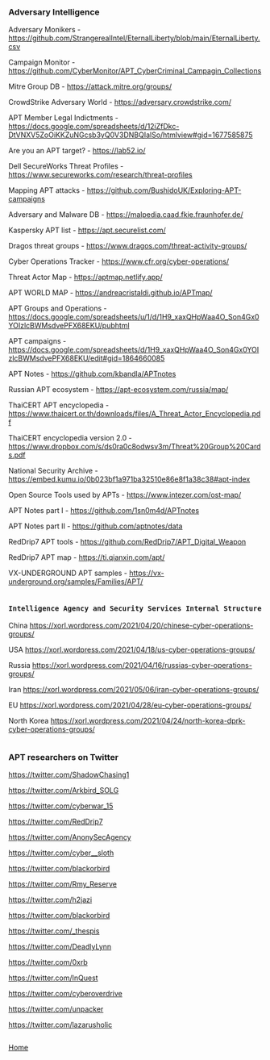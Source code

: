 ### Adversary Intelligence

Adversary Monikers - https://github.com/StrangerealIntel/EternalLiberty/blob/main/EternalLiberty.csv

Campaign Monitor - https://github.com/CyberMonitor/APT_CyberCriminal_Campagin_Collections

Mitre Group DB - https://attack.mitre.org/groups/

CrowdStrike Adversary World - https://adversary.crowdstrike.com/

APT Member Legal Indictments - https://docs.google.com/spreadsheets/d/12iZfDkc-DtVNXV5ZoOiKKZuNGcsb3yQ0V3DNBQIalSo/htmlview#gid=1677585875

Are you an APT target? - https://lab52.io/

Dell SecureWorks Threat Profiles - https://www.secureworks.com/research/threat-profiles

Mapping APT attacks - https://github.com/BushidoUK/Exploring-APT-campaigns

Adversary and Malware DB - https://malpedia.caad.fkie.fraunhofer.de/

Kaspersky APT list - https://apt.securelist.com/

Dragos threat groups - https://www.dragos.com/threat-activity-groups/

Cyber Operations Tracker - https://www.cfr.org/cyber-operations/

Threat Actor Map - https://aptmap.netlify.app/

APT WORLD MAP - https://andreacristaldi.github.io/APTmap/

APT Groups and Operations - https://docs.google.com/spreadsheets/u/1/d/1H9_xaxQHpWaa4O_Son4Gx0YOIzlcBWMsdvePFX68EKU/pubhtml

APT campaigns - https://docs.google.com/spreadsheets/d/1H9_xaxQHpWaa4O_Son4Gx0YOIzlcBWMsdvePFX68EKU/edit#gid=1864660085

APT Notes - https://github.com/kbandla/APTnotes

Russian APT ecosystem - https://apt-ecosystem.com/russia/map/

ThaiCERT APT encyclopedia - https://www.thaicert.or.th/downloads/files/A_Threat_Actor_Encyclopedia.pdf

ThaiCERT encyclopedia version 2.0 - https://www.dropbox.com/s/ds0ra0c8odwsv3m/Threat%20Group%20Cards.pdf

National Security Archive - https://embed.kumu.io/0b023bf1a971ba32510e86e8f1a38c38#apt-index

Open Source Tools used by APTs - https://www.intezer.com/ost-map/

APT Notes part I - https://github.com/1sn0m4d/APTnotes

APT Notes part II - https://github.com/aptnotes/data

RedDrip7 APT tools - https://github.com/RedDrip7/APT_Digital_Weapon

RedDrip7 APT map - https://ti.qianxin.com/apt/

VX-UNDERGROUND APT samples - https://vx-underground.org/samples/Families/APT/

```

```
### `Intelligence Agency and Security Services Internal Structure`

China https://xorl.wordpress.com/2021/04/20/chinese-cyber-operations-groups/

USA https://xorl.wordpress.com/2021/04/18/us-cyber-operations-groups/

Russia https://xorl.wordpress.com/2021/04/16/russias-cyber-operations-groups/

Iran https://xorl.wordpress.com/2021/05/06/iran-cyber-operations-groups/

EU https://xorl.wordpress.com/2021/04/28/eu-cyber-operations-groups/

North Korea https://xorl.wordpress.com/2021/04/24/north-korea-dprk-cyber-operations-groups/


```

```

### APT researchers on Twitter

https://twitter.com/ShadowChasing1

https://twitter.com/Arkbird_SOLG

https://twitter.com/cyberwar_15

https://twitter.com/RedDrip7

https://twitter.com/AnonySecAgency

https://twitter.com/cyber__sloth

https://twitter.com/blackorbird

https://twitter.com/Rmy_Reserve

https://twitter.com/h2jazi

https://twitter.com/blackorbird

https://twitter.com/_thespis

https://twitter.com/DeadlyLynn

https://twitter.com/0xrb

https://twitter.com/InQuest

https://twitter.com/cyberoverdrive

https://twitter.com/unpacker

https://twitter.com/lazarusholic

```

```
[Home](https://github.com/BushidoUK/Open-source-tools-for-CTI/blob/master/README.md)
